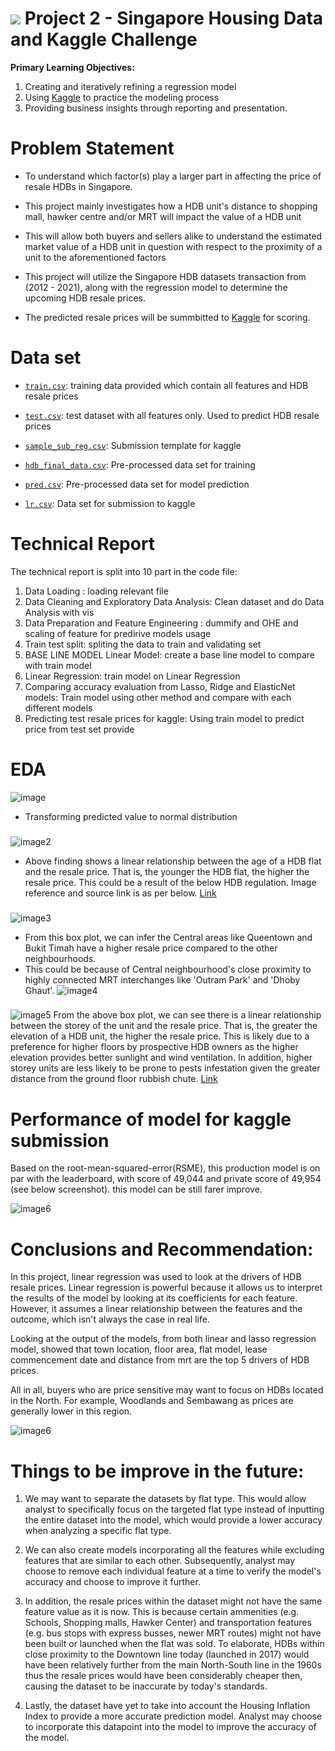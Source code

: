 #  ![](https://ga-dash.s3.amazonaws.com/production/assets/logo-9f88ae6c9c3871690e33280fcf557f33.png) Project 2 - Singapore Housing Data and Kaggle Challenge

**Primary Learning Objectives:**
1. Creating and iteratively refining a regression model
2. Using [Kaggle](https://www.kaggle.com/) to practice the modeling process
3. Providing business insights through reporting and presentation.


# Problem Statement

- To understand which factor(s) play a larger part in affecting the price of resale HDBs in Singapore. 
- This project mainly investigates how a HDB unit's distance to shopping mall, hawker centre and/or MRT will impact the value of a HDB unit


- This will allow both buyers and sellers alike to understand the estimated market value of a HDB unit in question with respect to the proximity of a unit to the aforementioned factors


- This project will utilize the Singapore HDB datasets transaction from (2012 - 2021), along with the regression model to determine the upcoming HDB resale prices. 


- The predicted resale prices will be summbitted to [Kaggle](https://www.kaggle.com/competitions/dsi-sg-project-2-regression-challenge-hdb-price/overview) for scoring.



# Data set
* [`train.csv`](./datasets/train.csv): training data provided which contain all features and HDB resale prices
* [`test.csv`](./datasets/test.csv): test dataset with all features only. Used to predict HDB resale prices
* [`sample_sub_reg.csv`](./datasets/sample_sub_reg.csv): Submission template for kaggle

* [`hdb_final_data.csv`](./datasets/hdb_final_data.csv): Pre-processed data set for training
* [`pred.csv`](./datasets/pred.csv): Pre-processed data set for model prediction
* [`lr.csv`](./datasets/lr.csv): Data set for submission to kaggle

# Technical Report 

The technical report is split into 10 part in the code file:

1. Data Loading : loading relevant file
2. Data Cleaning and Exploratory Data Analysis: Clean dataset and do Data Analysis with vis
3. Data Preparation and Feature Engineering : dummify and OHE and scaling of feature for predirive models usage
4. Train test split: spliting the data to train and validating set
5. BASE LINE MODEL Linear Model: create a base line model to compare with train model
6. Linear Regression: train model on Linear Regression
7. Comparing accuracy evaluation from Lasso, Ridge and ElasticNet models: Train model using other method and compare with each different models
8. Predicting test resale prices for kaggle: Using train model to predict price from test set provide

# EDA

![image](./plot/log_price.png)
- Transforming predicted value to normal distribution

###


![image2](./plot/resale_price_vs_HDB_age.png)
- Above finding shows a linear relationship between the age of a HDB flat and the resale price. That is, the younger the HDB flat, the higher the resale price. This could be a result of the below HDB regulation. Image reference and source link is as per below.
[Link](https://www.hdb.gov.sg/residential/buying-a-flat/financing-a-flat-purchase/housing-loan-options/housing-loan-from-hdb)

###

![image3](./plot/resale_price_vs_town.png)
- From this box plot, we can infer the Central areas like Queentown and Bukit Timah have a higher resale price compared to the other neighbourhoods. 
- This could be because of Central neighbourhood's close proximity to highly connected MRT interchanges like 'Outram Park' and 'Dhoby Ghaut'. 
![image4](./plot/MRT_map.png)


###

![image5](./plot/resale_price_vs_storey.png)
From the above box plot, we can see there is a linear relationship between the storey of the unit and the resale price. That is, the greater the elevation of a HDB unit, the higher the resale price. This is likely due to a preference for higher floors by prospective HDB owners as the higher elevation provides better sunlight and wind ventilation. In addition, higher storey units are less likely to be prone to pests infestation given the greater distance from the ground floor rubbish chute. 
[Link](https://www.propertyguru.com.sg/property-guides/high-floor-vs-low-floor-unit-which-is-better-45449)

###


# Performance of model for kaggle submission

Based on the root-mean-squared-error(RSME), this production model is on par with the leaderboard, with score of 49,044 and private score of 49,954 (see below screenshot). this model can be still farer improve.

![image6](./plot/kaggle_score.png)


# Conclusions and Recommendation:

In this project, linear regression  was used to look at the drivers of HDB resale prices. Linear regression is powerful because it allows us to interpret the results of the model by looking at its coefficients for each feature. However, it assumes a linear relationship between the features and the outcome, which isn't always the case in real life. 


Looking at the output of the models, from both linear and lasso regression model, showed that town location, floor area, flat model, lease commencement date and distance from mrt are the top 5 drivers of HDB prices.


All in all, buyers who are price sensitive may want to focus on HDBs located in the North. For example, Woodlands and Sembawang as prices are generally lower in this region. 



![image6](./plot/top_feature.png)


# Things to be improve in the future:
1. We may want to separate the datasets by flat type. This would allow analyst to specifically focus on the targeted flat type instead of inputting the entire dataset into the model, which would provide a lower accuracy when analyzing a specific flat type. 

2. We can also create models incorporating all the features while excluding features that are similar to each other. Subsequently, analyst may choose to remove each individual feature at a time to verify the model's accuracy and choose to improve it further. 

3. In addition, the resale prices within the dataset might not have the same feature value as it is now. This is because certain ammenities (e.g. Schools, Shopping malls, Hawker Center) and transportation features (e.g. bus stops with express busses, newer MRT routes) might not have been built or launched when the flat was sold. To elaborate, HDBs within close proximity to the Downtown line today (launched in 2017) would have been relatively further from the main North-South line in the 1960s thus the resale prices would have been considerably cheaper then, causing the dataset to be inaccurate by today's standards. 

4. Lastly, the dataset have yet to take into account the Housing Inflation Index to provide a more accurate prediction model. Analyst may choose to incorporate this datapoint into the model to improve the accuracy of the model. 